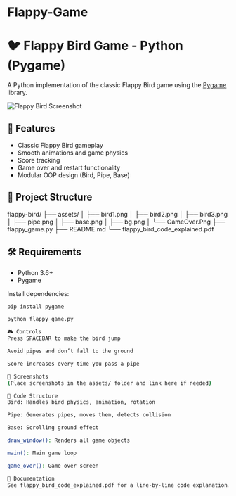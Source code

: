 # Flappy-Game
# 🐦 Flappy Bird Game - Python (Pygame)

A Python implementation of the classic Flappy Bird game using the [Pygame](https://www.pygame.org/) library.

![Flappy Bird Screenshot](assets/preview.png)

## 🚀 Features

- Classic Flappy Bird gameplay
- Smooth animations and game physics
- Score tracking
- Game over and restart functionality
- Modular OOP design (Bird, Pipe, Base)

## 📁 Project Structure

flappy-bird/
├── assets/
│ ├── bird1.png
│ ├── bird2.png
│ ├── bird3.png
│ ├── pipe.png
│ ├── base.png
│ ├── bg.png
│ └── GameOver.Png
├── flappy_game.py
├── README.md
└── flappy_bird_code_explained.pdf


## 🛠 Requirements

- Python 3.6+
- Pygame

Install dependencies:

```bash
pip install pygame

python flappy_game.py

🎮 Controls
Press SPACEBAR to make the bird jump

Avoid pipes and don’t fall to the ground

Score increases every time you pass a pipe

📸 Screenshots
(Place screenshots in the assets/ folder and link here if needed)

🧠 Code Structure
Bird: Handles bird physics, animation, rotation

Pipe: Generates pipes, moves them, detects collision

Base: Scrolling ground effect

draw_window(): Renders all game objects

main(): Main game loop

game_over(): Game over screen

📄 Documentation
See flappy_bird_code_explained.pdf for a line-by-line code explanation.
